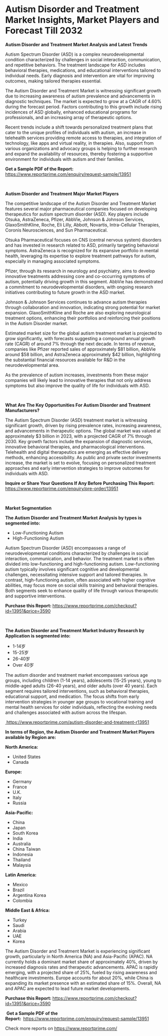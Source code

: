 <p><h1>Autism Disorder and Treatment Market Insights, Market Players and Forecast Till 2032</h1></p><p><strong>Autism Disorder and Treatment Market Analysis and Latest Trends</strong></p>
<p><p>Autism Spectrum Disorder (ASD) is a complex neurodevelopmental condition characterized by challenges in social interaction, communication, and repetitive behaviors. The treatment landscape for ASD includes behavioral therapies, medications, and educational interventions tailored to individual needs. Early diagnosis and intervention are vital for improving outcomes, making tailored therapies essential.</p><p>The Autism Disorder and Treatment Market is witnessing significant growth due to increasing awareness of autism prevalence and advancements in diagnostic techniques. The market is expected to grow at a CAGR of 4.60% during the forecast period. Factors contributing to this growth include rising incidences of ASD globally, enhanced educational programs for professionals, and an increasing array of therapeutic options. </p><p>Recent trends include a shift towards personalized treatment plans that cater to the unique profiles of individuals with autism, an increase in telehealth services providing remote access to therapies, and integration of technology, like apps and virtual reality, in therapies. Also, support from various organizations and advocacy groups is helping to further research and expand the availability of resources, thereby fostering a supportive environment for individuals with autism and their families.</p></p>
<p><strong>Get a Sample PDF of the Report:&nbsp;</strong> <a href="https://www.reportprime.com/enquiry/request-sample/13951?utm_campaign=3520&utm_medium=2&utm_source=Github&utm_content=ia&utm_term=20032025&utm_id=autism-disorder-and-treatment">https://www.reportprime.com/enquiry/request-sample/13951</a></p>
<p>&nbsp;</p>
<p><strong>Autism Disorder and Treatment Major Market Players</strong></p>
<p><p>The competitive landscape of the Autism Disorder and Treatment Market features several major pharmaceutical companies focused on developing therapeutics for autism spectrum disorder (ASD). Key players include Otsuka, AstraZeneca, Pfizer, AbbVie, Johnson & Johnson Services, GlaxoSmithKline, Roche, Eli Lilly, Abbott, Novartis, Intra-Cellular Therapies, Coronis Neurosciences, and Sun Pharmaceutical.</p><p>Otsuka Pharmaceutical focuses on CNS (central nervous system) disorders and has invested in research related to ASD, primarily targeting behavioral symptoms. AstraZeneca is recognized for its expansive portfolio in mental health, leveraging its expertise to explore treatment pathways for autism, especially in managing associated symptoms.</p><p>Pfizer, through its research in neurology and psychiatry, aims to develop innovative treatments addressing core and co-occurring symptoms of autism, potentially driving growth in this segment. AbbVie has demonstrated a commitment to neurodevelopmental disorders, with ongoing research initiatives contributing to future growth in the ASD market.</p><p>Johnson & Johnson Services continues to advance autism therapies through collaboration and innovation, indicating strong potential for market expansion. GlaxoSmithKline and Roche are also exploring neurological treatment options, enhancing their portfolios and reinforcing their positions in the Autism Disorder market.</p><p>Estimated market size for the global autism treatment market is projected to grow significantly, with forecasts suggesting a compound annual growth rate (CAGR) of around 7% through the next decade. In terms of revenue, companies like Pfizer reported sales of approximately $81 billion, AbbVie around $58 billion, and AstraZeneca approximately $42 billion, highlighting the substantial financial resources available for R&D in the neurodevelopmental area.</p><p>As the prevalence of autism increases, investments from these major companies will likely lead to innovative therapies that not only address symptoms but also improve the quality of life for individuals with ASD.</p></p>
<p>&nbsp;</p>
<p><strong>What Are The Key Opportunities For Autism Disorder and Treatment Manufacturers?</strong></p>
<p><p>The Autism Spectrum Disorder (ASD) treatment market is witnessing significant growth, driven by rising prevalence rates, increasing awareness, and advancements in therapeutic options. The global market was valued at approximately $3 billion in 2023, with a projected CAGR of 7% through 2030. Key growth factors include the expansion of diagnostic services, innovative behavioral therapies, and pharmacological interventions. Telehealth and digital therapeutics are emerging as effective delivery methods, enhancing accessibility. As public and private sector investments increase, the market is set to evolve, focusing on personalized treatment approaches and early intervention strategies to improve outcomes for individuals with ASD.</p></p>
<p><strong>Inquire or Share Your Questions If Any Before Purchasing This Report:</strong> <a href="https://www.reportprime.com/enquiry/pre-order/13951?utm_campaign=3520&utm_medium=2&utm_source=Github&utm_content=ia&utm_term=20032025&utm_id=autism-disorder-and-treatment">https://www.reportprime.com/enquiry/pre-order/13951</a></p>
<p>&nbsp;</p>
<p><strong>Market Segmentation</strong></p>
<p><strong>The Autism Disorder and Treatment Market Analysis by types is segmented into:</strong></p>
<p><ul><li>Low-Functioning Autism</li><li>High-Functioning Autism</li></ul></p>
<p><p>Autism Spectrum Disorder (ASD) encompasses a range of neurodevelopmental conditions characterized by challenges in social interaction, communication, and behavior. The treatment market is often divided into low-functioning and high-functioning autism. Low-functioning autism typically involves significant cognitive and developmental challenges, necessitating intensive support and tailored therapies. In contrast, high-functioning autism, often associated with higher cognitive abilities, may focus more on social skills training and behavioral therapies. Both segments seek to enhance quality of life through various therapeutic and supportive interventions.</p></p>
<p><strong>Purchase this Report:&nbsp;</strong><a href="https://www.reportprime.com/checkout?id=13951&price=3590&utm_campaign=3520&utm_medium=2&utm_source=Github&utm_content=ia&utm_term=20032025&utm_id=autism-disorder-and-treatment">https://www.reportprime.com/checkout?id=13951&price=3590</a></p>
<p>&nbsp;</p>
<p><strong>The Autism Disorder and Treatment Market Industry Research by Application is segmented into:</strong></p>
<p><ul><li>1-14岁</li><li>15-25岁</li><li>26-40岁</li><li>Over 40岁</li></ul></p>
<p><p>The autism disorder and treatment market encompasses various age groups, including children (1-14 years), adolescents (15-25 years), young to middle-aged adults (26-40 years), and older adults (over 40 years). Each segment requires tailored interventions, such as behavioral therapies, educational support, and medication. The focus shifts from early intervention strategies in younger age groups to vocational training and mental health services for older individuals, reflecting the evolving needs and challenges associated with autism across the lifespan.</p></p>
<p><a href="https://www.reportprime.com/autism-disorder-and-treatment-r13951?utm_campaign=3520&utm_medium=2&utm_source=Github&utm_content=ia&utm_term=20032025&utm_id=autism-disorder-and-treatment">&nbsp;https://www.reportprime.com/autism-disorder-and-treatment-r13951</a></p>
<p><strong>In terms of Region, the Autism Disorder and Treatment Market Players available by Region are:</strong></p>
<p>
    <p> <strong> North America: </strong>
        <ul>
            <li>United States</li>
            <li>Canada</li>
        </ul>
        </p> 
    <p> <strong> Europe: </strong>
        <ul>
            <li>Germany</li>
            <li>France</li>
            <li>U.K.</li>
            <li>Italy</li>
            <li>Russia</li>
        </ul>
        </p> 
    <p> <strong> Asia-Pacific: </strong>
        <ul>
            <li>China</li>
            <li>Japan</li>
            <li>South Korea</li>
            <li>India</li>
            <li>Australia</li>
            <li>China Taiwan</li>
            <li>Indonesia</li>
            <li>Thailand</li>
            <li>Malaysia</li>
        </ul>
        </p> 
    <p> <strong> Latin America: </strong>
        <ul>
            <li>Mexico</li>
            <li>Brazil</li>
            <li>Argentina Korea</li>
            <li>Colombia</li>
        </ul>
        </p> 
    <p> <strong> Middle East & Africa: </strong>
        <ul>
            <li>Turkey</li>
            <li>Saudi</li>
            <li>Arabia</li>
            <li>UAE</li>
            <li>Korea</li>
        </ul>
    </p>
    </p>
<p><p>The Autism Disorder and Treatment Market is experiencing significant growth, particularly in North America (NA) and Asia-Pacific (APAC). NA currently holds a dominant market share of approximately 40%, driven by increased diagnosis rates and therapeutic advancements. APAC is rapidly emerging, with a projected share of 25%, fueled by rising awareness and healthcare investments. Europe accounts for about 20%, while China is expanding its market presence with an estimated share of 15%. Overall, NA and APAC are expected to lead future market developments.</p></p>
<p><strong>Purchase this Report: </strong><a href="https://www.reportprime.com/checkout?id=13951&price=3590&utm_campaign=3520&utm_medium=2&utm_source=Github&utm_content=ia&utm_term=20032025&utm_id=autism-disorder-and-treatment">https://www.reportprime.com/checkout?id=13951&price=3590</a></p>
<p>&nbsp;<strong>Get a Sample PDF of the Report:&nbsp;&nbsp;</strong><a href="https://www.reportprime.com/enquiry/request-sample/13951?utm_campaign=3520&utm_medium=2&utm_source=Github&utm_content=ia&utm_term=20032025&utm_id=autism-disorder-and-treatment">https://www.reportprime.com/enquiry/request-sample/13951</a></p>
<p><strong></strong></p>
<p>Check more reports on <a href="https://www.reportprime.com/?utm_campaign=3520&utm_medium=2&utm_source=Github&utm_content=ia&utm_term=20032025&utm_id=autism-disorder-and-treatment">https://www.reportprime.com/</a></p>
